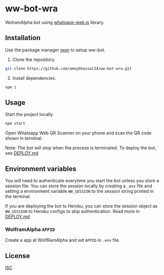 # ww-bot-wra

WolramAlpha bot using [whatsapp-web.js](https://github.com/pedroslopez/whatsapp-web.js) library.

## Installation

Use the package manager [npm](https://www.npmjs.com/) to setup ww-bot.

1. Clone the repository.
```bash
git clone https://github.com/ameybhavsar24/ww-bot-wra.git
```

2. Install dependencies.
```bash
npm i
```

## Usage
Start the project locally.
```bash
npm start
```
Open Whatsapp Web QR Scanner on your phone and scan the QR code shown in terminal.

Note: The bot will stop when the process is terminated. To deploy the bot, see [DEPLOY.md](https://github.com/ameybhavsar24/ww-bot/blob/master/DEPLOY.md)

## Environment variables
You will need to authenticate everytime you start the bot unless you store a session file.
You can store the session locally by creating a `.env` file and setting a environment variable `WW_SESSION` to the session string printed in the terminal.

If you are deploying the bot to Heroku, you can store the session object as `WW_SESSION` to Heroku configs to skip authentication. Read more in [DEPLOY.md](https://github.com/ameybhavsar24/ww-bot/blob/master/DEPLOY.md)
### WolframAlpha `APPID`
Create a app at WolfRamAlpha and set `APPID` in `.env` file.

## License
[ISC](https://choosealicense.com/licenses/isc/)
